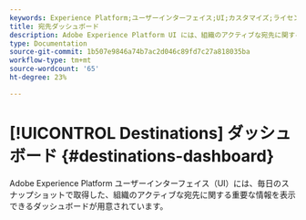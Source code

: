 ```yaml
---
keywords: Experience Platform;ユーザーインターフェイス;UI;カスタマイズ;ライセンス使用状況ダッシュボード;ダッシュボード;ライセンス使用状況;使用権限;使用
title: 宛先ダッシュボード
description: Adobe Experience Platform UI には、組織のアクティブな宛先に関する重要な情報を表示できるダッシュボードが用意されています。
type: Documentation
source-git-commit: 1b507e9846a74b7ac2d046c89fd7c27a818035ba
workflow-type: tm+mt
source-wordcount: '65'
ht-degree: 23%

---
```



# [!UICONTROL Destinations] ダッシュボード {#destinations-dashboard}

Adobe Experience Platform ユーザーインターフェイス（UI）には、毎日のスナップショットで取得した、組織のアクティブな宛先に関する重要な情報を表示できるダッシュボードが用意されています。

<!--
Broken links; this article is not in TOC

For detailed instructions on how to access and interact with the destinations dashboard in the UI, as well as to learn more about the available metrics displayed in the dashboard, please visit the [destinations dashboard guide](../dashboards/guides/destinations.md).  

For an overview of all of the dashboard features within Experience Platform, please begin by reading the [dashboards overview](../../dashboards/home.md).

![](images/destinations-dashboard/dashboard-overview.png)
-->
